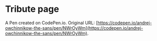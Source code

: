# Tribute page

A Pen created on CodePen.io. Original URL: [https://codepen.io/andrej-owchinnikow-the-sans/pen/NWrOyWm](https://codepen.io/andrej-owchinnikow-the-sans/pen/NWrOyWm).


